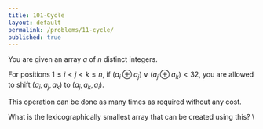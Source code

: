 ```yaml
---
title: 101-Cycle
layout: default
permalink: /problems/11-cycle/
published: true
---
```


You are given an array $a$ of $n$ distinct integers.

For positions $1 \leq i < j < k \leq n$, if $(a_i \oplus a_j) \lor (a_j \oplus a_k) < 32$, you are allowed to shift $(a_i, a_j, a_k)$ to $(a_j, a_k, a_i)$.

This operation can be done as many times as required without any cost.

What is the lexicographically smallest array that can be created using this? \\
